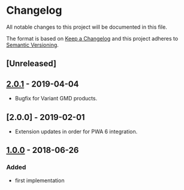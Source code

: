 # Changelog

All notable changes to this project will be documented in this file.

The format is based on [Keep a Changelog](http://keepachangelog.com/) and this project adheres to [Semantic Versioning](http://semver.org/).
## [Unreleased]

## [2.0.1] - 2019-04-04
- Bugfix for Variant GMD products.

## [2.0.0] - 2019-02-01
- Extension updates in order for PWA 6 integration.

## [1.0.0] - 2018-06-26
### Added
- first implementation

[1.0.0]: https://github.com/shopgate/ext-grouped-products/compare/v1.0.0...HEAD
[0.1.0]: https://github.com/shopgate/ext-grouped-products/tree/v1.0.0
[2.0.1]: https://github.com/shopgate/ext-grouped-products/compare/v2.0.1...1.0.0
